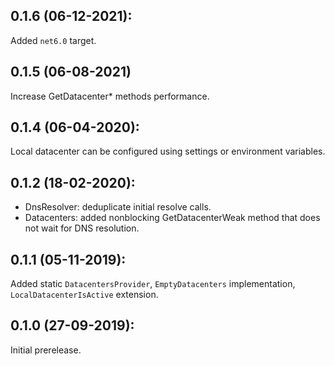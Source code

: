 ## 0.1.6 (06-12-2021):

Added `net6.0` target.

## 0.1.5 (06-08-2021)

Increase GetDatacenter* methods performance.

## 0.1.4 (06-04-2020):

Local datacenter can be configured using settings or environment variables.

## 0.1.2 (18-02-2020):

- DnsResolver: deduplicate initial resolve calls.
- Datacenters: added nonblocking GetDatacenterWeak method that does not wait for DNS resolution.

## 0.1.1 (05-11-2019):

Added static `DatacentersProvider`, `EmptyDatacenters` implementation, `LocalDatacenterIsActive` extension.

## 0.1.0 (27-09-2019): 

Initial prerelease.